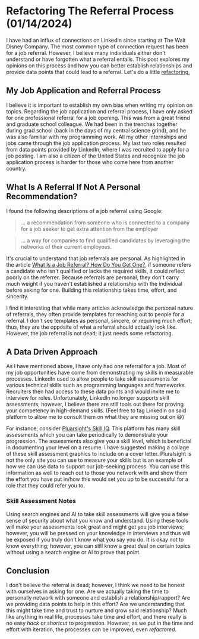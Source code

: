 # Refactoring The Referral Process (01/14/2024)
I have had an influx of connections on LinkedIn since starting at The Walt Disney Company. The most common type of connection request has been for a job referral. However, I believe many individuals either don't understand or have forgotten what a referral entails. This post explores my opinions on this process and how you can better establish relationships and provide data points that could lead to a referral. Let's do a little [refactoring.](https://en.wikipedia.org/wiki/Code_refactoring) 

## My Job Application and Referral Process
I believe it is important to establish my own bias when writing my opinion on topics. Regarding the job application and referral process, I have only asked for one professional referral for a job opening. This was from a great friend and graduate school colleague. We had been in the trenches together during grad school (back in the days of my central science grind), and he was also familiar with my programming work. All my other internships and jobs came through the job application process. My last two roles resulted from data points provided by LinkedIn, where I was recruited to apply for a job posting. I am also a citizen of the United States and recognize the job application process is harder for those who come here from another country.

## What Is A Referral If Not A Personal Recommendation?
I found the following descriptions of a job referral using Google:

> ... a recommendation from someone who is connected to a company for a job seeker to get extra attention from the employer

> ... a way for companies to find qualified candidates by leveraging the networks of their current employees.

It's crucial to understand that job referrals are personal. As highlighted in the article [What Is a Job Referral? How Do You Get One?](https://www.linkedin.com/pulse/what-job-referral-how-do-you-get-one-get-hired-by-linkedin-news/), if someone refers a candidate who isn't qualified or lacks the required skills, it could reflect poorly on the referrer. Because referrals are personal, they don't carry much weight if you haven't established a relationship with the individual before asking for one. Building this relationship takes time, effort, and sincerity.

I find it interesting that while many articles acknowledge the personal nature of referrals, they often provide templates for reaching out to people for a referral. I don't see templates as personal, sincere, or requiring much effort; thus, they are the opposite of what a referral should actually look like. However, the job referral is not dead; it just needs some refactoring.

## A Data Driven Approach
As I have mentioned above, I have only had one referral for a job. Most of my job opportunities have come from demonstrating my skills in measurable processes. LinkedIn used to allow people to take skill assessments for various technical skills such as programming languages and frameworks. Recruiters then had access to these data points and would invite me to interview for roles. Unfortunately, LinkedIn no longer supports skill assessments; however, I believe there are still tools out there for proving your competency in high-demand skills. (Feel free to tag LinkedIn on said platform to allow me to consult them on what they are missing out on 😆)

For instance, consider [Pluarsight's Skill IQ](https://www.pluralsight.com/product/skills-assessment). This platform has many skill assessments which you can take periodically to demonstrate your progression. The assessments also give you a skill level, which is beneficial in documenting your level on a resume. I have suggested making a collage of these skill assessment graphics to include on a cover letter. Pluralsight is not the only site you can use to measure your skills but is an example of how we can use data to support our job-seeking process. You can use this information as well to reach out to those you network with and show them the effort you have put in/how this would set you up to be successful for a role that they could refer you to.

### Skill Assessment Notes
Using search engines and AI to take skill assessments will give you a false sense of security about what you know and understand. Using these tools will make your assessments look great and might get you job interviews; however, you will be pressed on your knowledge in interviews and thus will be exposed if you truly don't know what you say you do. It is okay not to know everything; however, you can still know a great deal on certain topics without using a search engine or AI to prove that point.

## Conclusion
I don't believe the referral is dead; however, I think we need to be honest with ourselves in asking for one. Are we actually taking the time to personally network with someone and establish a relationship/rapport? Are we providing data points to help in this effort? Are we understanding that this might take time and trust to nurture and grow said relationship? Much like anything in real life, processes take time and effort, and there really is no easy *hack* or *shortcut* to progression. However, as we put in the time and effort with iteration, the processes can be improved, even *refactored*.

